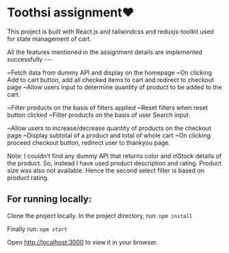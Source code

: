 # Toothsi assignment❤️

This project is built with React.js and tailwindcss and reduxjs-toolkit used for state management of cart.

All the features mentioned in the assignment details are implemented successfully ---

~Fetch data from dummy API and display on the homepage
~On clicking Add to cart button, add all checked items to cart and redirect to checkout page
~Allow users input to determine quantity of product to be added to the cart.

~Filter products on the basis of filters applied
~Reset filters when reset button clicked
~Filter products on the basis of user Search input.

~Allow users to increase/decrease quantity of products on the checkout page
~Display subtotal of a product and total of whole cart
~On clicking proceed checkout button, redirect user to thankyou page.

Note: I couldn't find any dummy API that returns color and inStock details of the product.
So, instead I have used product description and rating.
Product size was also not available. Hence the second select filter is based on product rating.


## For running locally:

Clone the project locally.
In the project directory, run: `npm install`

Finally run: `npm start`

Open [http://localhost:3000](http://localhost:3000) to view it in your browser.



